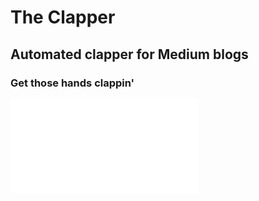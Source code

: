 # The Clapper

## Automated clapper for Medium blogs

### Get those hands clappin'


<iframe width=”100%” height=”265" src=”https://clyp.it/ckjuielf/widget" frameborder=”0"></iframe>
